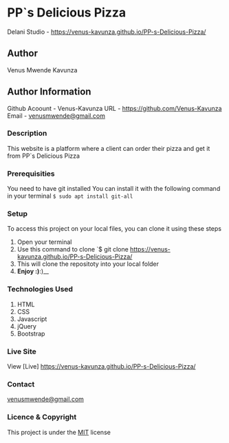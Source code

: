 # PP`s Delicious Pizza
Delani Studio -
https://venus-kavunza.github.io/PP-s-Delicious-Pizza/
## Author
Venus Mwende Kavunza
## Author Information
Github Acoount - Venus-Kavunza URL - https://github.com/Venus-Kavunza
Email - venusmwende@gmail.com
### Description
This website is a platform where a client can order their pizza and get it from PP`s Delicious Pizza
### Prerequisities
You need to have git installed
You can install it with the following command in your terminal
`$ sudo apt install git-all`
### Setup
To access this project on your local files, you can clone it using these steps
1. Open your terminal
1. Use this command to clone `$ git clone
https://venus-kavunza.github.io/PP-s-Delicious-Pizza/
1. This will clone the repositoty into your local folder
1. __Enjoy :)__:)__
### Technologies Used
1. HTML
2. CSS
3. Javascript
4. jQuery
5. Bootstrap
### Live Site
View [Live] https://venus-kavunza.github.io/PP-s-Delicious-Pizza/
### Contact
venusmwende@gmail.com
### Licence & Copyright
This project is under the  [MIT](license) license


